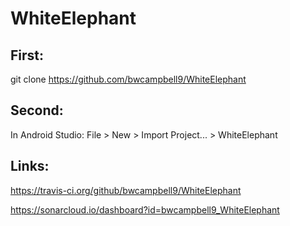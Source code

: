 # WhiteElephant

## First:

git clone https://github.com/bwcampbell9/WhiteElephant

## Second:

In Android Studio:
File > New > Import Project... > WhiteElephant


## Links:

https://travis-ci.org/github/bwcampbell9/WhiteElephant

https://sonarcloud.io/dashboard?id=bwcampbell9_WhiteElephant
